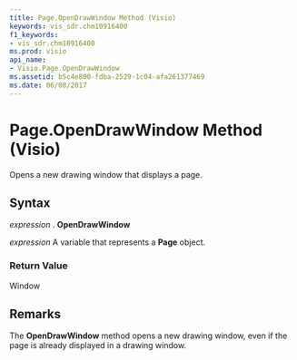 ```yaml
---
title: Page.OpenDrawWindow Method (Visio)
keywords: vis_sdr.chm10916400
f1_keywords:
- vis_sdr.chm10916400
ms.prod: visio
api_name:
- Visio.Page.OpenDrawWindow
ms.assetid: b5c4e800-fdba-2529-1c04-afa261377469
ms.date: 06/08/2017
---
```



# Page.OpenDrawWindow Method (Visio)

Opens a new drawing window that displays a page.


## Syntax

 _expression_ . **OpenDrawWindow**

 _expression_ A variable that represents a **Page** object.


### Return Value

Window


## Remarks

The  **OpenDrawWindow** method opens a new drawing window, even if the page is already displayed in a drawing window.


